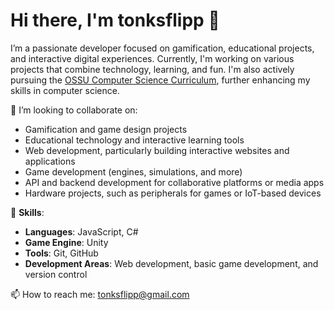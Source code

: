 # Hi there, I'm **tonksflipp** 👋

I’m a passionate developer focused on gamification, educational projects, and interactive digital experiences. Currently, I'm working on various projects that combine technology, learning, and fun. I'm also actively pursuing the [OSSU Computer Science Curriculum](https://github.com/ossu/computer-science), further enhancing my skills in computer science.

👯 I’m looking to collaborate on:
- Gamification and game design projects
- Educational technology and interactive learning tools
- Web development, particularly building interactive websites and applications 
- Game development (engines, simulations, and more)
- API and backend development for collaborative platforms or media apps
- Hardware projects, such as peripherals for games or IoT-based devices

🔧 **Skills**:
- **Languages**: JavaScript, C#
- **Game Engine**: Unity 
- **Tools**: Git, GitHub
- **Development Areas**: Web development, basic game development, and version control


📫 How to reach me: [tonksflipp@gmail.com](mailto:tonksflipp@gmail.com)

